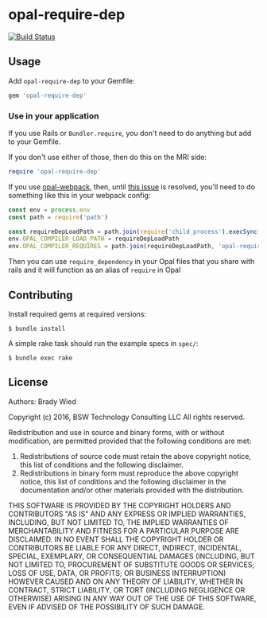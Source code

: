 # opal-require-dep

[![Build Status](http://img.shields.io/travis/wied03/opal-require-dep/master.svg?style=flat)](http://travis-ci.org/wied03/opal-require-dep)

## Usage

Add `opal-require-dep` to your Gemfile:

```ruby
gem 'opal-require-dep'
```

### Use in your application

If you use Rails or `Bundler.require`, you don't need to do anything but add to your Gemfile.

If you don't use either of those, then do this on the MRI side:

```ruby
require 'opal-require-dep'
```

If you use [opal-webpack](https://github.com/cj/opal-webpack), then, until [this issue](https://github.com/cj/opal-webpack/issues/31) is resolved, you'll need to do something like this in your webpack config:
```js
const env = process.env
const path = require('path')

const requireDepLoadPath = path.join(require('child_process').execSync("ruby -e \"puts Gem::Specification.find_by_name('opal-require-dep').gem_dir\"").toString().trim(), 'lib')
env.OPAL_COMPILER_LOAD_PATH = requireDepLoadPath
env.OPAL_COMPILER_REQUIRES = path.join(requireDepLoadPath, 'opal-require-dep')
```

Then you can use `require_dependency` in your Opal files that you share with rails and it will function as an alias of
`require` in Opal

## Contributing

Install required gems at required versions:

    $ bundle install

A simple rake task should run the example specs in `spec/`:

    $ bundle exec rake

## License

Authors: Brady Wied

Copyright (c) 2016, BSW Technology Consulting LLC
All rights reserved.

Redistribution and use in source and binary forms, with or without modification, are permitted provided that the following conditions are met:

1. Redistributions of source code must retain the above copyright notice, this list of conditions and the following disclaimer.
2. Redistributions in binary form must reproduce the above copyright notice, this list of conditions and the following disclaimer in the documentation and/or other materials provided with the distribution.

THIS SOFTWARE IS PROVIDED BY THE COPYRIGHT HOLDERS AND CONTRIBUTORS "AS IS" AND ANY EXPRESS OR IMPLIED WARRANTIES, INCLUDING, BUT NOT LIMITED TO, THE IMPLIED WARRANTIES OF MERCHANTABILITY AND FITNESS FOR A PARTICULAR PURPOSE ARE DISCLAIMED. IN NO EVENT SHALL THE COPYRIGHT HOLDER OR CONTRIBUTORS BE LIABLE FOR ANY DIRECT, INDIRECT, INCIDENTAL, SPECIAL, EXEMPLARY, OR CONSEQUENTIAL DAMAGES (INCLUDING, BUT NOT LIMITED TO, PROCUREMENT OF SUBSTITUTE GOODS OR SERVICES; LOSS OF USE, DATA, OR PROFITS; OR BUSINESS INTERRUPTION) HOWEVER CAUSED AND ON ANY THEORY OF LIABILITY, WHETHER IN CONTRACT, STRICT LIABILITY, OR TORT (INCLUDING NEGLIGENCE OR OTHERWISE) ARISING IN ANY WAY OUT OF THE USE OF THIS SOFTWARE, EVEN IF ADVISED OF THE POSSIBILITY OF SUCH DAMAGE.

